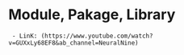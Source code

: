 # Module, Pakage, Library    
     - LinK: (https://www.youtube.com/watch?v=GUXxLy68EF8&ab_channel=NeuralNine)